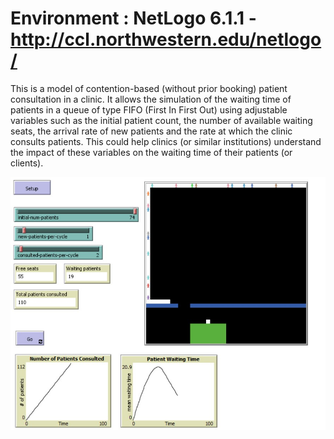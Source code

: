 # Environment : NetLogo 6.1.1 - http://ccl.northwestern.edu/netlogo/
This is a model of contention-based (without prior booking) patient consultation in a clinic. It allows the simulation of the waiting time of patients in a queue of type FIFO (First In First Out) using adjustable variables such as the initial patient count, the number of available waiting seats, the arrival rate of new patients and the rate at which the clinic consults patients. This could help clinics (or similar institutions) understand the impact of these variables on the waiting time of their patients (or clients).

<img src="screenshot.jpg">
